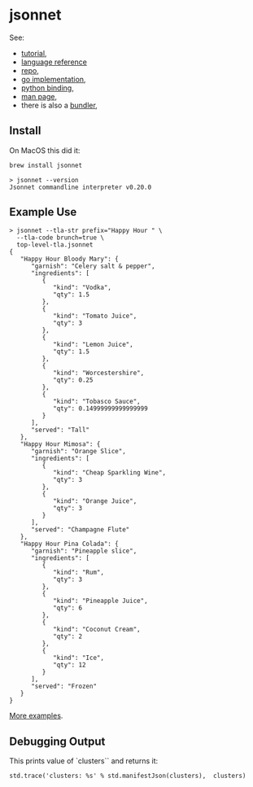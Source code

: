 # jsonnet

See:

* [tutorial](https://jsonnet.org/learning/tutorial.html),
* [language reference](https://jsonnet.org/ref/language.html)
* [repo](https://github.com/google/jsonnet),
* [go implementation](https://github.com/google/go-jsonnet),
* [python binding](https://pypi.org/project/jsonnet/),
* [man page](https://www.mankier.com/1/jsonnet),
* there is also a [bundler](https://github.com/jsonnet-bundler/jsonnet-bundler),



## Install

On MacOS this did it:

```sh
brew install jsonnet
```

```
> jsonnet --version
Jsonnet commandline interpreter v0.20.0
```

## Example Use

```
> jsonnet --tla-str prefix="Happy Hour " \
  --tla-code brunch=true \
  top-level-tla.jsonnet
{
   "Happy Hour Bloody Mary": {
      "garnish": "Celery salt & pepper",
      "ingredients": [
         {
            "kind": "Vodka",
            "qty": 1.5
         },
         {
            "kind": "Tomato Juice",
            "qty": 3
         },
         {
            "kind": "Lemon Juice",
            "qty": 1.5
         },
         {
            "kind": "Worcestershire",
            "qty": 0.25
         },
         {
            "kind": "Tobasco Sauce",
            "qty": 0.14999999999999999
         }
      ],
      "served": "Tall"
   },
   "Happy Hour Mimosa": {
      "garnish": "Orange Slice",
      "ingredients": [
         {
            "kind": "Cheap Sparkling Wine",
            "qty": 3
         },
         {
            "kind": "Orange Juice",
            "qty": 3
         }
      ],
      "served": "Champagne Flute"
   },
   "Happy Hour Pina Colada": {
      "garnish": "Pineapple slice",
      "ingredients": [
         {
            "kind": "Rum",
            "qty": 3
         },
         {
            "kind": "Pineapple Juice",
            "qty": 6
         },
         {
            "kind": "Coconut Cream",
            "qty": 2
         },
         {
            "kind": "Ice",
            "qty": 12
         }
      ],
      "served": "Frozen"
   }
}
```

[More examples](https://github.com/google/jsonnet/tree/master/examples).

## Debugging Output

This prints value of `clusters`` and returns it:
```
std.trace('clusters: %s' % std.manifestJson(clusters),  clusters)
```
